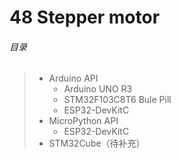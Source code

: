 # 48 Stepper motor

###### 目录

> - Arduino API
>     - Arduino UNO R3
>     - STM32F103C8T6 Bule Pill
>     - ESP32-DevKitC
> - MicroPython API
>     - ESP32-DevKitC
> - STM32Cube（待补充）